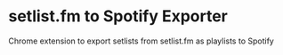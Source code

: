 # setlist.fm to Spotify Exporter

Chrome extension to export setlists from setlist.fm as playlists to Spotify